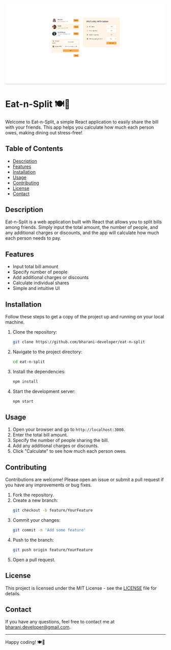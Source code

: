 ![Eat-n-Split Banner](https://github.com/bharani-developer/eat-n-split/blob/main/public/eat-n-split.png)

# Eat-n-Split 🍽️💸

Welcome to Eat-n-Split, a simple React application to easily share the bill with your friends. This app helps you calculate how much each person owes, making dining out stress-free!

## Table of Contents
- [Description](#description)
- [Features](#features)
- [Installation](#installation)
- [Usage](#usage)
- [Contributing](#contributing)
- [License](#license)
- [Contact](#contact)

## Description
Eat-n-Split is a web application built with React that allows you to split bills among friends. Simply input the total amount, the number of people, and any additional charges or discounts, and the app will calculate how much each person needs to pay.

## Features
- Input total bill amount
- Specify number of people
- Add additional charges or discounts
- Calculate individual shares
- Simple and intuitive UI

## Installation
Follow these steps to get a copy of the project up and running on your local machine.

1. Clone the repository:
    ```sh
    git clone https://github.com/bharani-developer/eat-n-split
    ```
2. Navigate to the project directory:
    ```sh
    cd eat-n-split
    ```
3. Install the dependencies:
    ```sh
    npm install
    ```
4. Start the development server:
    ```sh
    npm start
    ```

## Usage
1. Open your browser and go to `http://localhost:3000`.
2. Enter the total bill amount.
3. Specify the number of people sharing the bill.
4. Add any additional charges or discounts.
5. Click "Calculate" to see how much each person owes.

## Contributing
Contributions are welcome! Please open an issue or submit a pull request if you have any improvements or bug fixes.

1. Fork the repository.
2. Create a new branch:
    ```sh
    git checkout -b feature/YourFeature
    ```
3. Commit your changes:
    ```sh
    git commit -m 'Add some feature'
    ```
4. Push to the branch:
    ```sh
    git push origin feature/YourFeature
    ```
5. Open a pull request.

## License
This project is licensed under the MIT License - see the [LICENSE](LICENSE) file for details.

## Contact
If you have any questions, feel free to contact me at [bharani.developer@gmail.com](mailto:bharani.developer@gmail.com).

---

Happy coding! 🍽️💸
